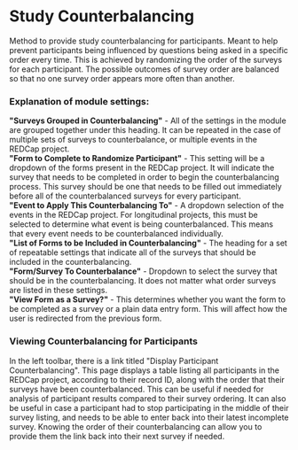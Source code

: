 # Study Counterbalancing
Method to provide study counterbalancing for participants. Meant to help prevent participants being influenced by questions being asked in a specific order every time. This is achieved by randomizing the order of the surveys for each participant. The possible outcomes of survey order are balanced so that no one survey order appears more often than another.

### Explanation of module settings:
**"Surveys Grouped in Counterbalancing"** - All of the settings in the module are grouped together under this heading. It can be repeated in the case of multiple sets of surveys to counterbalance, or multiple events in the REDCap project.<br>
**"Form to Complete to Randomize Participant"** - This setting will be a dropdown of the forms present in the REDCap project. It will indicate the survey that needs to be completed in order to begin the counterbalancing process. This survey should be one that needs to be filled out immediately before all of the counterbalanced surveys for every participant.<br>
**"Event to Apply This Counterbalancing To"** - A dropdown selection of the events in the REDCap project. For longitudinal projects, this must be selected to determine what event is being counterbalanced. This means that every event needs to be counterbalanced individually.<br>
**"List of Forms to be Included in Counterbalancing"** - The heading for a set of repeatable settings that indicate all of the surveys that should be included in the counterbalancing.<br>
**"Form/Survey To Counterbalance"** - Dropdown to select the survey that should be in the counterbalancing. It does not matter what order surveys are listed in these settings.<br>
**"View Form as a Survey?"** - This determines whether you want the form to be completed as a survey or a plain data entry form. This will affect how the user is redirected from the previous form.

### Viewing Counterbalancing for Participants
In the left toolbar, there is a link titled "Display Participant Counterbalancing". This page displays a table listing all participants in the REDCap project, according to their record ID, along with the order that their surveys have been counterbalanced. This can be useful if needed for analysis of participant results compared to their survey ordering. It can also be useful in case a participant had to stop participating in the middle of their survey listing, and needs to be able to enter back into their latest incomplete survey. Knowing the order of their counterbalancing can allow you to provide them the link back into their next survey if needed.  